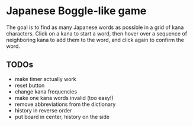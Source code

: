 # Japanese Boggle-like game

The goal is to find as many Japanese words as possible in a grid of kana characters.
Click on a kana to start a word, then hover over a sequence of neighboring kana to add them to the word,
and click again to confirm the word.

## TODOs

- make timer actually work
- reset button
- change kana frequencies
- make one kana words invalid (too easy!)
- remove abbreviations from the dictionary
- history in reverse order
- put board in center, history on the side